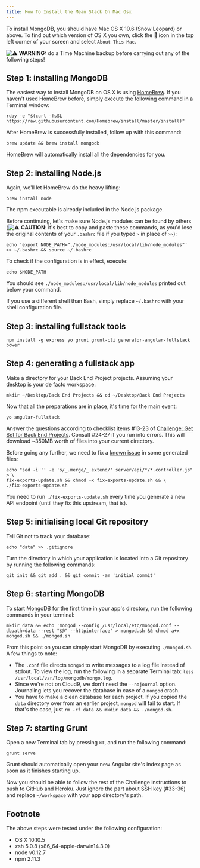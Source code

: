 ```yaml
---
title: How To Install the Mean Stack On Mac Osx
---
```

To install MongoDB, you should have Mac OS X 10.6 (Snow Leopard) or above. To find out which version of OS X you own, click the  icon in the top left corner of your screen and select `About This Mac`.

![:warning:](//forum.freecodecamp.com/images/emoji/emoji_one/warning.png?v=2 ":warning:") **WARNING:** do a Time Machine backup before carrying out any of the following steps!

## Step 1: installing MongoDB

The easiest way to install MongoDB on OS X is using [HomeBrew](http://brew.sh/). If you haven't used HomeBrew before, simply execute the following command in a Terminal window:

    ruby -e "$(curl -fsSL https://raw.githubusercontent.com/Homebrew/install/master/install)"

After HomeBrew is successfully installed, follow up with this command:

    brew update && brew install mongodb

HomeBrew will automatically install all the dependencies for you.

## Step 2: installing Node.js

Again, we'll let HomeBrew do the heavy lifting:

    brew install node

The npm executable is already included in the Node.js package.

Before continuing, let's make sure Node.js modules can be found by others (![:warning:](//forum.freecodecamp.com/images/emoji/emoji_one/warning.png?v=2 ":warning:") **CAUTION**: it's best to copy and paste these commands, as you'd lose the original contents of your `.bashrc` file if you typed `>` in place of `>>`):

    echo 'export NODE_PATH="./node_modules:/usr/local/lib/node_modules"' >> ~/.bashrc && source ~/.bashrc

To check if the configuration is in effect, execute:

    echo $NODE_PATH

You should see `./node_modules:/usr/local/lib/node_modules` printed out below your command.

If you use a different shell than Bash, simply replace `~/.bashrc` with your shell configuration file.

## Step 3: installing fullstack tools

    npm install -g express yo grunt grunt-cli generator-angular-fullstack bower

## Step 4: generating a fullstack app

Make a directory for your Back End Project projects. Assuming your desktop is your de facto workspace:

    mkdir ~/Desktop/Back End Projects && cd ~/Desktop/Back End Projects

Now that all the preparations are in place, it's time for the main event:

    yo angular-fullstack

Answer the questions according to checklist items <span class="hashtag">#13-23</span> of [Challenge: Get Set for Back End Projects](http://www.freecodecamp.com/challenges/get-set-for-our-back-end-development-projects). Consult <span class="hashtag">#24-27</span> if you run into errors. This will download ~350MB worth of files into your current directory.

Before going any further, we need to fix a [known issue](https://github.com/clnhll/guidetobasejumps#fixing-exportsupdate) in some generated files:

    echo "sed -i '' -e 's/_.merge/_.extend/' server/api/*/*.controller.js" > \
    fix-exports-update.sh && chmod +x fix-exports-update.sh && \
    ./fix-exports-update.sh

You need to run `./fix-exports-update.sh` every time you generate a new API endpoint (until they fix this upstream, that is).

## Step 5: initialising local Git repository

Tell Git not to track your database:

    echo "data" >> .gitignore

Turn the directory in which your application is located into a Git repository by running the following commands:

    git init && git add . && git commit -am 'initial commit'

## Step 6: starting MongoDB

To start MongoDB for the first time in your app's directory, run the following commands in your terminal:

    mkdir data && echo 'mongod --config /usr/local/etc/mongod.conf --dbpath=data --rest "$@" --httpinterface' > mongod.sh && chmod a+x mongod.sh && ./mongod.sh

From this point on you can simply start MongoDB by executing `./mongod.sh`. A few things to note:

*   The `.conf` file directs `mongod` to write messages to a log file instead of stdout. To view the log, run the following in a separate Terminal tab: `less /usr/local/var/log/mongodb/mongo.log`.
*   Since we're not on Cloud9, we don't need the `--nojournal` option. Journaling lets you recover the database in case of a `mongod` crash.
*   You have to make a clean database for each project. If you copied the `data` directory over from an earlier project, `mongod` will fail to start. If that's the case, just `rm -rf data && mkdir data && ./mongod.sh`.

## Step 7: starting Grunt

Open a new Terminal tab by pressing `⌘T`, and run the following command:

    grunt serve

Grunt should automatically open your new Angular site's index page as soon as it finishes starting up.

Now you should be able to follow the rest of the Challenge instructions to push to GitHub and Heroku. Just ignore the part about SSH key (#33-36) and replace `~/workspace` with your app directory's path.

## Footnote

The above steps were tested under the following configuration:

*   OS X 10.10.5
*   zsh 5.0.8 (x86_64-apple-darwin14.3.0)
*   node v0.12.7
*   npm 2.11.3
